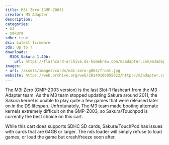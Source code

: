 ```yaml
---
title: M3i Zero (GMP-Z003)
creator: M3 Adapter
description:
categories:
- m3
- sakura
sdhc: true
dsi: Latest firmware
3ds: Up to ?
downloads:
  M3DS Sakura 1.49b:
    url: https://flashcard-archive.ds-homebrew.com/m3adapter.com/m3adapter.com_GMP-Z003_Sakura_1.49a.zip
images:
- url: /assets/images/cards/m3i-zero-g003/front.jpg
website: https://web.archive.org/web/20140106055622/http://m3adapter.com/
---
```


The M3i Zero (GMP-Z003 version) is the last Slot-1 flashcart from the M3 Adapter team. As the M3 team stopped updating Sakura around 2011, the Sakura kernel is unable to play quite a few games that were released later on in the DS lifespan. Unfrotunately, The M3 team made booting alternate kernels extremely difficult on the GMP-Z003, so Sakura/Touchpod is currently the best choice on this cart.

While this cart does supports SDHC SD cards, Sakura/TouchPod has issues with cards that are 64GB or larger. The nds loader will simply refuse to load games, or load the game but crash/freeze soon after.
